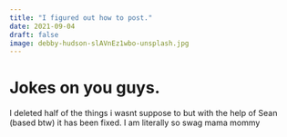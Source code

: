 ```yaml
---
title: "I figured out how to post."
date: 2021-09-04
draft: false
image: debby-hudson-slAVnEz1wbo-unsplash.jpg
---
```


# Jokes on you  guys.
I deleted half of the things i wasnt suppose to but with the help of Sean (based btw) it has been fixed. I am literally so swag mama mommy 
